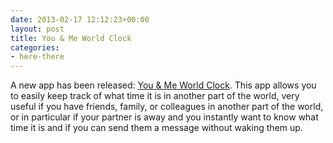 ```yaml
---
date: 2013-02-17 12:12:23+00:00
layout: post
title: You & Me World Clock
categories:
- here-there
---
```


A new app has been released: [You & Me World Clock](/apps/you-me-world-clock/). This app allows you to easily keep track of what time it is in another part of the world, very useful if you have friends, family, or colleagues in another part of the world, or in particular if your partner is away and you instantly want to know what time it is and if you can send them a message without waking them up.
